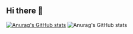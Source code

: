 ## Hi there 👋

[![Anurag's GitHub stats](https://github-readme-stats.vercel.app/api?username=AGUN1505)](https://github.com/anuraghazra/github-readme-stats)
![Anurag's GitHub stats](https://github-readme-stats.vercel.app/api?username=AGUN1505&show_icons=true&theme=radical)
<!--
**AGUN1505/AGUN1505** is a ✨ _special_ ✨ repository because its `README.md` (this file) appears on your GitHub profile.

Here are some ideas to get you started:

- 🔭 I’m currently working on ...
- 🌱 I’m currently learning ...
- 👯 I’m looking to collaborate on ...
- 🤔 I’m looking for help with ...
- 💬 Ask me about ...
- 📫 How to reach me: ...
- 😄 Pronouns: ...
- ⚡ Fun fact: ...
-->
